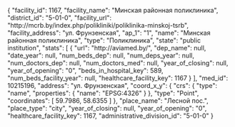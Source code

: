 {
    "facility_id": 1167,
    "facility_name": "Минская районная поликлиника",
    "district_id": "5-01-0",
    "facility_url": "http:\/\/mcrb.by\/index.php\/polikliniki\/poliklinika-minskoj-tsrb",
    "facility_address": "ул. Фрунзенская",
    "ap_1": "1",
    "name": "Минская районная поликлиника",
    "type": "Поликлиника",
    "state": "public institution",
    "stats": [
        {
            "url": "http:\/\/aviamed.by\/",
            "dep_name": null,
            "date_year": null,
            "num_beds_dep": null,
            "num_deps_year": null,
            "num_doctors_dep": null,
            "num_doctors_med": null,
            "year_of_closing": null,
            "year_of_opening": "0",
            "beds_in_hospital_key": 589,
            "num_beds_facility_year": null,
            "healthcare_facility_key": 1167
        }
    ],
    "med_id": 10215196,
    "address": "ул. Фрунзенская",
    "coord_x_y": {
        "crs": {
            "type": "name",
            "properties": {
                "name": "EPSG:4326"
            }
        },
        "type": "Point",
        "coordinates": [
            59.7986,
            58.6355
        ]
    },
    "place_name": "Лесной пос.",
    "place_type": "city",
    "year_of_closing": null,
    "year_of_opening": "0",
    "healthcare_facility_key": 1167,
    "administrative_division_id": "5-01-0"
}